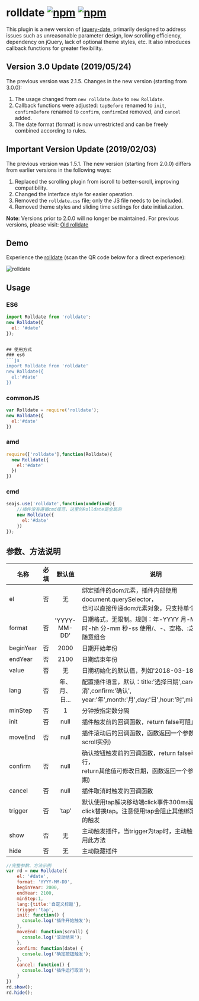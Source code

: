 # rolldate [![npm](https://img.shields.io/npm/v/rolldate.svg)](https://www.npmjs.com/package/rolldate) [![npm](https://img.shields.io/npm/dm/rolldate.svg)](https://www.npmjs.com/package/rolldate)

This plugin is a new version of [jquery-date](https://github.com/weijhfly/jqueryDatePlugin "jquery-date"), primarily designed to address issues such as unreasonable parameter design, low scrolling efficiency, dependency on jQuery, lack of optional theme styles, etc. It also introduces callback functions for greater flexibility.

## Version 3.0 Update (2019/05/24)

The previous version was 2.1.5. Changes in the new version (starting from 3.0.0):

1. The usage changed from `new rolldate.Date` to `new Rolldate`.
2. Callback functions were adjusted: `tapBefore` renamed to `init`, `confirmBefore` renamed to `confirm`, `confirmEnd` removed, and `cancel` added.
3. The date format (format) is now unrestricted and can be freely combined according to rules.

## Important Version Update (2019/02/03)

The previous version was 1.5.1. The new version (starting from 2.0.0) differs from earlier versions in the following ways:

1. Replaced the scrolling plugin from iscroll to better-scroll, improving compatibility.
2. Changed the interface style for easier operation.
3. Removed the `rolldate.css` file; only the JS file needs to be included.
4. Removed theme styles and sliding time settings for date initialization.

**Note**: Versions prior to 2.0.0 will no longer be maintained. For previous versions, please visit: [Old rolldate](https://weijhfly.github.io/rolldate-index2.html "rolldate")

## Demo

Experience the [rolldate](https://weijhfly.github.io/rolldate-index.html "rolldate") (scan the QR code below for a direct experience):

![rolldate](https://weijhfly.github.io/images/rolldate-demo.jpg)

## Usage

### ES6
```js
import Rolldate from 'rolldate';
new Rolldate({
  el: '#date'
});


## 使用方式
### es6
```js
import Rolldate from 'rolldate'
new Rolldate({
  el:'#date'
})
```
### commonJS
```js
var Rolldate = require('rolldate');
new Rolldate({
  el:'#date'
})
```
### amd
```js
require(['rolldate'],function(Rolldate){
  new Rolldate({
    el:'#date'
  })
})
```
### cmd
```js
seajs.use('rolldate',function(undefined){
    //插件没有遵循cmd规范，这里的Rolldate是全局的
    new Rolldate({
      el:'#date'
    })
});
```
## 参数、方法说明
名称|必填|默认值|说明
---|:-:|:-:|---
el|否|无|绑定插件的dom元素，插件内部使用document.querySelector，<br>也可以直接传递dom元素对象，只支持单个
format|否|'YYYY-MM-DD'|日期格式，无限制。规则：年-YYYY 月-MM 日-DD 时-hh 分-mm 秒-ss 使用/、-、空格、:之一分隔，可随意组合
beginYear|否|2000|日期开始年份
endYear|否|2100|日期结束年份
value|否|无|日期初始化的默认值，列如'2018-03-18'
lang|否|年、月、日...|配置插件语言，默认：title:'选择日期',cancel:'取消',confirm:'确认',<br>year:'年',month:'月',day:'日',hour:'时',min:'分',sec:'秒'
minStep|否|1|分钟按指定数分隔
init|否|null|插件触发前的回调函数，return false可阻止插件执行
moveEnd|否|null|插件滚动后的回调函数，函数返回一个参数(better-scroll实例)
confirm|否|null|确认按钮触发前的回调函数，return false可阻止插件执行，<br>return其他值可修改日期，函数返回一个参数(选中的日期)
cancel|否|null|插件取消时触发的回调函数
trigger|否|'tap'|默认使用tap解决移动端click事件300ms延迟，可选click替换tap。注意使用tap会阻止其他绑定的click事件的触发
show|否|无|主动触发插件，当trigger为tap时，主动触发插件应该使用此方法
hide|否|无|主动隐藏插件  

```js
//完整参数、方法示例
var rd = new Rolldate({
    el: '#date',
    format: 'YYYY-MM-DD',
    beginYear: 2000,
    endYear: 2100,
    minStep:1,
    lang:{title:'自定义标题'},
    trigger:'tap',
    init: function() {
      console.log('插件开始触发');
    },
    moveEnd: function(scroll) {
      console.log('滚动结束');
    },
    confirm: function(date) {
      console.log('确定按钮触发');
    },
    cancel: function() {
      console.log('插件运行取消');
    }
})
rd.show();
rd.hide();

```
